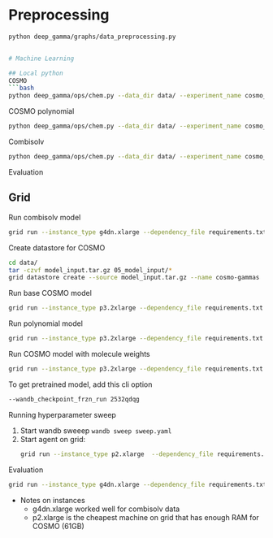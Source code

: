 # Preprocessing

```bash
python deep_gamma/graphs/data_preprocessing.py 


# Machine Learning

## Local python
COSMO
```bash 
python deep_gamma/ops/chem.py --data_dir data/ --experiment_name cosmo_base
```

COSMO polynomial
```bash 
python deep_gamma/ops/chem.py --data_dir data/ --experiment_name cosmo_polynomial  --polynomial
```

Combisolv
```bash 
python deep_gamma/ops/chem.py --data_dir data/ --experiment_name cosmo_base --artifact_name cosmo_base --combisolv
```

Evaluation


## Grid

Run combisolv model
``` bash
grid run --instance_type g4dn.xlarge --dependency_file requirements.txt  deep_gamma/ops/chem.py --data_dir grid:combisolv:10 --experiment_name combisolv_mpn_shared --artifact_name cosmo_mpn_shared --batch_size 50 --combisolv
```

Create datastore for COSMO
```bash
cd data/
tar -czvf model_input.tar.gz 05_model_input/*
grid datastore create --source model_input.tar.gz --name cosmo-gammas
```

Run base COSMO model
```bash
grid run --instance_type p3.2xlarge --dependency_file requirements.txt deep_gamma/ops/chem.py --data_dir grid:cosmo-gammas:10 --experiment_name cosmo_base
```

Run polynomial model
``` bash
grid run --instance_type p3.2xlarge --dependency_file requirements.txt deep_gamma/ops/chem.py --data_dir grid:cosmo-gammas:12 --experiment_name cosmo_polynomial --polynomial
```

Run COSMO model with molecule weights
```bash
grid run --instance_type p3.2xlarge --dependency_file requirements.txt deep_gamma/ops/chem.py --data_dir grid:cosmo-gammas:10 --experiment_name cosmo_molecule_weights --use_molecule_weights
```

To get pretrained model, add this cli option
```bash
--wandb_checkpoint_frzn_run 2532qdqg
```

Running hyperparameter sweep
1. Start wandb sweeep `wandb sweep sweep.yaml`
2. Start agent on grid:
    ```bash
    grid run --instance_type p2.xlarge  --dependency_file requirements.txt --datastore_name cosmo-gammas --datastore_version 10  --use_spot run_wandb_agent.sh
    ```

Evaluation

```bash
grid run --instance_type g4dn.xlarge --dependency_file requirements.txt deep_gamma/ops/eval.py --drop_na --data_dir grid:cosmo-gammas:12
```

* Notes on instances
    - g4dn.xlarge worked well for combisolv data
    - p2.xlarge is the cheapest machine on grid that has enough RAM for COSMO (61GB)